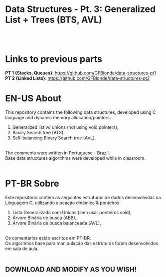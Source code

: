 # Data Structures - Pt. 3: Generalized List + Trees (BTS, AVL)
<br/><br/>

# Links to previous parts
**PT 1 {Stacks, Queues}**: https://github.com/GFBionde/data-structures-pt1
<br/>**PT 2 {Linked Lists}**: https://github.com/GFBionde/data-structures-pt2
<br/>

# EN-US About
This repository contains the following data structures, developed using C language and dynamic memory allocation/pointers:
<br/>
1. Generalized list w/ unions (not using void pointers),<br/>
2. Binary Search tree (BTS),<br/>
3. Self-balancing Binary Search tree (AVL),<br/>
<br/>
The comments were written in Portuguese - Brazil.<br/>
Base data structures algorithms were developed while in classroom.
<br/><br/>

# PT-BR Sobre 
Este repositório contém as seguintes estruturas de dados desenvolvidas na Linguagem C, utilizando alocação dinâmica & ponteiros:
<br/> 
1. Lista Generalizada com Unions (sem usar ponteiros void), <br/> 
2. Árvore Binária de busca (ABB),<br/>
3. Árvore Binária de busca balanceada (AVL),<br/>
<br/>
Os comentários estão escritos em PT-BR.<br/>
Os algoritmos base para manipulação das estruturas foram desenvolvidos em sala de aula.
<br/><br/>

## DOWNLOAD AND MODIFY AS YOU WISH!
